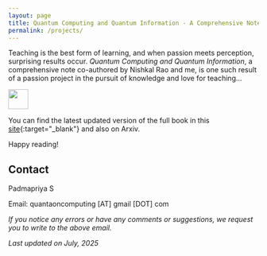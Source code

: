 ```yaml
---
layout: page
title: Quantum Computing and Quantum Information - A Comprehensive Note
permalink: /projects/
---
```


Teaching is the best form of learning, and when passion meets perception, surprising results occur. *Quantum Computing and Quantum Information*, a comprehensive note co-authored by Nishkal Rao and me, is one such result of a passion project in the pursuit of knowledge and love for teaching...

<div class="image-container">
  <img src="{{ site.baseurl}}/images/QIQC_Blog.png" alt="" width="40" class="zoom-image">
</div>

You can find the latest updated version of the full book in this [site](https://o-qcblog.github.io/QIQC/){:target="_blank"} and also on Arxiv.

Happy reading!

## Contact

Padmapriya S

Email: quantaoncomputing [AT] gmail [DOT] com

*If you notice any errors or have any comments or suggestions, we request you to write to the above email.*

*Last updated on July, 2025*

<html>
  <head>
    <title>Quantum Computing and Quantum Information by Padmapriya S and Nishkal Rao</title>
    <script type="application/ld+json">
    {
      "@context": "https://schema.org",
      "@type": "BlogPosting",
      "headline": "Quantum Computing and Quantum Information by Padmapriya S and Nishkal Rao",
      "image": [
        "{{ site.baseurl}}/images/logo.png"
       ],
      "datePublished": "2024-05-31T08:00:00+05:30",
      "dateModified": "2024-05-31T08:00:00+05:30",
      "author": [{
          "@type": "Person",
          "name": "Padmapriya S and Nishkal Rao",
          "url": "https://o-qcblog.github.io/Quantum-Computing-Quantum-Information-NishkalRao-PadmapriyaS/"
        }]
    }
    </script>
  </head>
  <body>
  </body>
</html>

